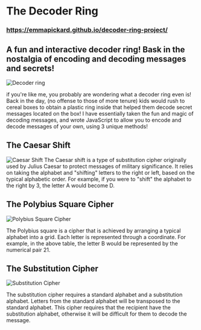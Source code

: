 # The Decoder Ring
### https://emmapickard.github.io/decoder-ring-project/
## A fun and interactive decoder ring! Bask in the nostalgia of encoding and decoding messages and secrets!

![Decoder ring](https://static.wikia.nocookie.net/grimadventures/images/2/29/The_Secret_Decoder_Ring_Title_Card.png/revision/latest?cb=20150618062102)

if you're like me, you probably are wondering what a decoder ring even is! Back in the day, (no offense to those of more tenure) kids would rush to cereal boxes
to obtain a plastic ring inside that helped them decode secret messages located on the box! I have essentially taken the fun and magic of decoding messages, and wrote
JavaScript to allow you to encode and decode messages of your own, using 3 unique methods!


## The Caesar Shift
![Caesar Shift](https://upload.wikimedia.org/wikipedia/commons/thumb/4/4a/Caesar_cipher_left_shift_of_3.svg/1200px-Caesar_cipher_left_shift_of_3.svg.png)
The Caesar shift is a type of substitution cipher originally used by Julius Caesar to protect messages of military significance.
It relies on taking the alphabet and "shifting" letters to the right or left, based on the typical alphabetic order.
For example, if you were to "shift" the alphabet to the right by 3, the letter A would become D.


## The Polybius Square Cipher
![Polybius Square Cipher](http://highschool.spsd.org/crypt/bifid.jpg)

The Polybius square is a cipher that is achieved by arranging a typical alphabet into a grid.
Each letter is represented through a coordinate. For example, in the above table, 
the letter B would be represented by the numerical pair 21.


## The Substitution Cipher
![Substitution Cipher](https://www.trccompsci.online/mediawiki/images/0/05/Subcipher.gif)

The substitution cipher requires a standard alphabet and a substitution alphabet. Letters from the standard alphabet will be transposed to the standard alphabet.
This cipher requires that the recipient have the substitution alphabet, otherwise it will be difficult for them to decode the message.

